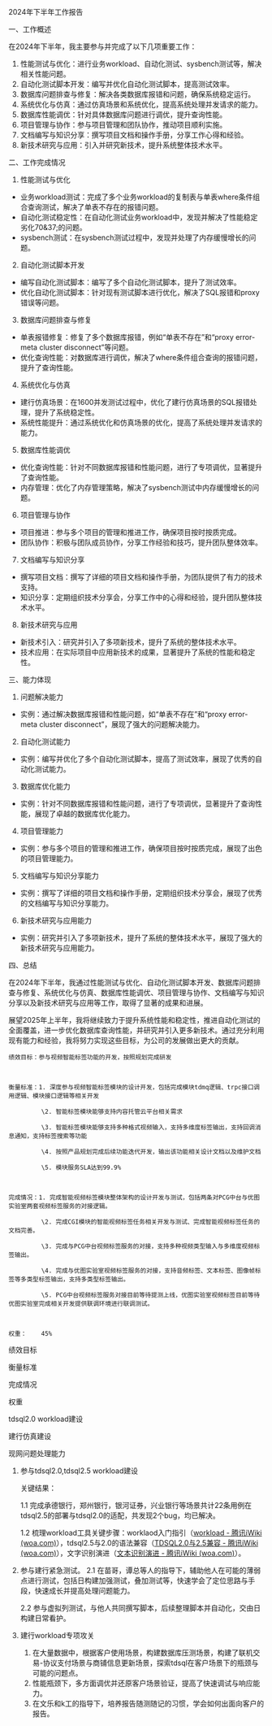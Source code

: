  2024年下半年工作报告

 一、工作概述

在2024年下半年，我主要参与并完成了以下几项重要工作：

1. 性能测试与优化：进行业务workload、自动化测试、sysbench测试等，解决相关性能问题。
2. 自动化测试脚本开发：编写并优化自动化测试脚本，提高测试效率。
3. 数据库问题排查与修复：解决各类数据库报错和问题，确保系统稳定运行。
4. 系统优化与仿真：通过仿真场景和系统优化，提高系统处理并发请求的能力。
5. 数据库性能调优：针对具体数据库问题进行调优，提升查询性能。
6. 项目管理与协作：参与项目管理和团队协作，推动项目顺利实施。
7. 文档编写与知识分享：撰写项目文档和操作手册，分享工作心得和经验。
8. 新技术研究与应用：引入并研究新技术，提升系统整体技术水平。

 二、工作完成情况

 1. 性能测试与优化

- 业务workload测试：完成了多个业务workload的复制表与单表where条件组合查询测试，解决了单表不存在的报错问题。
- 自动化测试稳定性：在自动化测试业务workload中，发现并解决了性能稳定劣化70&37;的问题。
- sysbench测试：在sysbench测试过程中，发现并处理了内存缓慢增长的问题。

 2. 自动化测试脚本开发

- 编写自动化测试脚本：编写了多个自动化测试脚本，提升了测试效率。
- 优化自动化测试脚本：针对现有测试脚本进行优化，解决了SQL报错和proxy错误等问题。

 3. 数据库问题排查与修复

- 单表报错修复：修复了多个数据库报错，例如“单表不存在”和“proxy error-meta cluster disconnect”等问题。
- 优化查询性能：对数据库进行调优，解决了where条件组合查询的报错问题，提升了查询性能。

 4. 系统优化与仿真

- 建行仿真场景：在1600并发测试过程中，优化了建行仿真场景的SQL报错处理，提升了系统稳定性。
- 系统性能提升：通过系统优化和仿真场景的优化，提高了系统处理并发请求的能力。

 5. 数据库性能调优

- 优化查询性能：针对不同数据库报错和性能问题，进行了专项调优，显著提升了查询性能。
- 内存管理：优化了内存管理策略，解决了sysbench测试中内存缓慢增长的问题。

 6. 项目管理与协作

- 项目推进：参与多个项目的管理和推进工作，确保项目按时按质完成。
- 团队协作：积极与团队成员协作，分享工作经验和技巧，提升团队整体效率。

 7. 文档编写与知识分享

- 撰写项目文档：撰写了详细的项目文档和操作手册，为团队提供了有力的技术支持。
- 知识分享：定期组织技术分享会，分享工作中的心得和经验，提升团队整体技术水平。

 8. 新技术研究与应用

- 新技术引入：研究并引入了多项新技术，提升了系统的整体技术水平。
- 技术应用：在实际项目中应用新技术的成果，显著提升了系统的性能和稳定性。

 三、能力体现

 1. 问题解决能力

- 实例：通过解决数据库报错和性能问题，如“单表不存在”和“proxy error-meta cluster disconnect”，展现了强大的问题解决能力。

 2. 自动化测试能力

- 实例：编写并优化了多个自动化测试脚本，提高了测试效率，展现了优秀的自动化测试能力。

 3. 数据库优化能力

- 实例：针对不同数据库报错和性能问题，进行了专项调优，显著提升了查询性能，展现了卓越的数据库优化能力。

 4. 项目管理能力

- 实例：参与多个项目的管理和推进工作，确保项目按时按质完成，展现了出色的项目管理能力。

 5. 文档编写与知识分享能力

- 实例：撰写了详细的项目文档和操作手册，定期组织技术分享会，展现了优秀的文档编写与知识分享能力。

 6. 新技术研究与应用能力

- 实例：研究并引入了多项新技术，提升了系统的整体技术水平，展现了强大的新技术研究与应用能力。

 四、总结

在2024年下半年，我通过性能测试与优化、自动化测试脚本开发、数据库问题排查与修复、系统优化与仿真、数据库性能调优、项目管理与协作、文档编写与知识分享以及新技术研究与应用等工作，取得了显著的成果和进展。

展望2025年上半年，我将继续致力于提升系统性能和稳定性，推进自动化测试的全面覆盖，进一步优化数据库查询性能，并研究并引入更多新技术。通过充分利用现有能力和经验，我将努力实现这些目标，为公司的发展做出更大的贡献。



```
绩效目标：参与视频智能标签功能的开发，按照规划完成研发

 

衡量标准：1. 深度参与视频智能标签模块的设计开发，包括完成模块tdmq逻辑、trpc接口调用逻辑、模块接口逻辑等相关开发

​         \2. 智能标签模块能够支持内容托管云平台相关需求

​         \3. 智能标签模块能够支持多种格式视频输入，支持多维度标签输出，支持回调消息通知，支持标签搜索等功能

​         \4. 按照产品规划完成后续功能迭代开发，输出该功能相关设计文档以及维护文档

​         \5. 模块服务SLA达到99.9%

 

完成情况：1. 完成智能视频标签模块整体架构的设计开发与测试，包括两条对PCG中台与优图实验室两套视频标签服务的对接逻辑。

​         \2. 完成CGI模块的智能视频标签任务相关开发与测试、完成智能视频标签任务的文档完善。

​         \3. 完成与PCG中台视频标签服务的对接，支持多种视频类型输入与多维度视频标签输出。

​         \4. 完成与优图实验室视频标签服务的对接，支持音频标签、文本标签、图像帧标签等多类型标签输出，支持多类型标签输出。

​         \5. PCG中台视频标签服务对接目前等待提测上线，优图实验室视频标签目前等待优图实验室完成相关开发提供联调环境进行联调测试。

 

权重：    45%
```



绩效目标

衡量标准

完成情况

权重

tdsql2.0 workload建设





建行仿真建设





现网问题处理能力







1. 参与tdsql2.0,tdsql2.5 workload建设

   关键结果：

   1.1 完成承德银行，郑州银行，银河证券，兴业银行等场景共计22条用例在tdsql2.5的部署与tdsql2.0的适配，共发现2个bug，均已解决。

   1.2 梳理workload工具关键步骤：worklaod入门指引（[workload - 腾讯iWiki (woa.com)](https://iwiki.woa.com/p/4011830547)），tdsql2.5与2.0的语法兼容（[TDSQL2.0与2.5兼容 - 腾讯iWiki (woa.com)](https://iwiki.woa.com/p/4012013766)），文字识别演进（[文本识别演进 - 腾讯iWiki (woa.com)](https://iwiki.woa.com/p/4012161760)）。

2. 参与建行紧急测试。
   2.1 在苗哥，谭总等人的指导下，辅助他人在可能的薄弱点进行测试，包括日构建加强测试，叠加测试等，快速学会了定位思路与手段，快速成长并提高处理问题能力。

   2.2 参与虚拟列测试，与他人共同撰写脚本，后续整理脚本并自动化，交由日构建日常看护。

3. 建行workload专项攻关

   1. 在大量数据中，根据客户使用场景，构建数据库压测场景，构建了联机交易-协议支付场景与商铺信息更新场景，探索tdsql在客户场景下的瓶颈与可能的问题点。
   2. 性能瓶颈下，多方面调优并还原客户场景验证，提高了快速调试与响应能力。
   3. 在文乐和k工的指导下，培养报告随测随记的习惯，学会如何出面向客户的报告。

